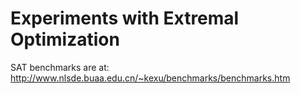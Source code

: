 Experiments with Extremal Optimization
====

SAT benchmarks are at:
http://www.nlsde.buaa.edu.cn/~kexu/benchmarks/benchmarks.htm
